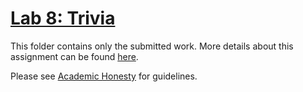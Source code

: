 # [Lab 8: Trivia](https://cs50.harvard.edu/x/2022/labs/8/)

This folder contains only the submitted work. More details about this assignment can be found [here](https://cs50.harvard.edu/x/2022/labs/8/).

Please see [Academic Honesty](https://cs50.harvard.edu/x/2022/honesty/) for guidelines.
